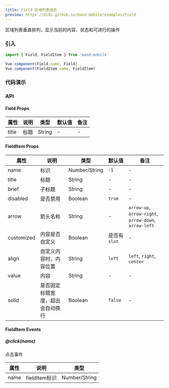 ```yaml
---
title: Field 区域列表组合
preview: https://didi.github.io/mand-mobile/examples/field
---
```


区域列表垂直排列，显示当前的内容、状态和可进行的操作

### 引入

```javascript
import { Field, FieldItem } from 'mand-mobile'

Vue.component(Field.name, Field)
Vue.component(FieldItem.name, FieldItem)
```

### 代码演示
<!-- DEMO -->

### API

#### Field Props
|属性 | 说明 | 类型 | 默认值|备注|
|----|-----|------|------|------|
|title|标题|String|-|-|

#### FieldItem Props
|属性 | 说明 | 类型 | 默认值 |备注|
|----|-----|------|------|------|
|name|标识|Number/String| `-1`|-|
|title|标题|String|-|-|
|brief|子标题|String|-|-|
|disabled|是否禁用|Boolean|`true`|-|
|arrow|箭头名称|String|-|`arrow-up`, `arrow-right`, `arrow-down`, `arrow-left`|
|customized|内容是否自定义|Boolean|是否有`slot`|-|
|align|自定义内容时，内容位置|String|`left`|`left`, `right`, `center`|
|value|内容|String|-|-|
|solid|是否固定标题宽度，超出会自动换行|Boolean|`false`|-|

#### FieldItem Events

##### @click(name)
点击事件

|属性 | 说明 | 类型|
|----|-----|------|
|name|fieldItem标识|Number/String|
